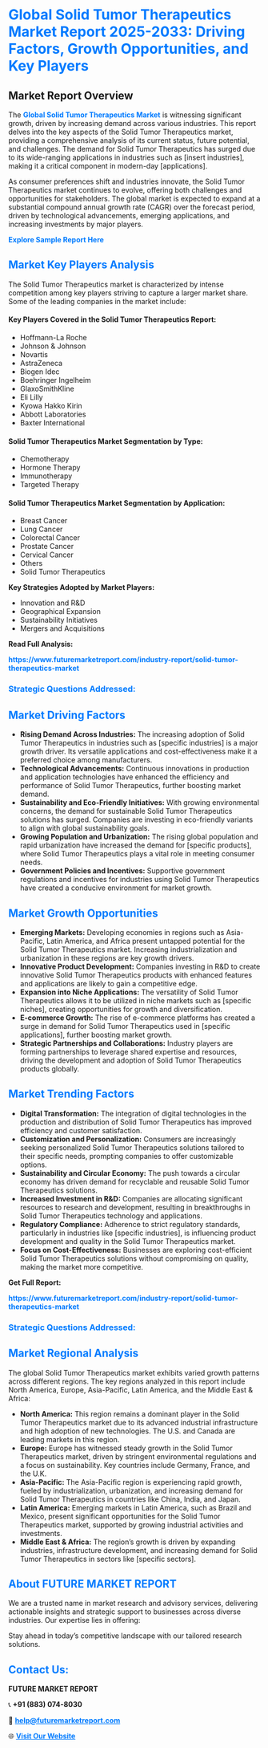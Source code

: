 <h1 style="color: #007BFF;">Global Solid Tumor Therapeutics Market Report 2025-2033: Driving Factors, Growth Opportunities, and Key Players</h1>

<section id="overview">
<h2>Market Report Overview</h2>
<p>The <a href="https://www.futuremarketreport.com/industry-report/solid-tumor-therapeutics-market" style="color: #007BFF; text-decoration: none;"><strong>Global Solid Tumor Therapeutics Market</strong></a> is witnessing significant growth, driven by increasing demand across various industries. This report delves into the key aspects of the Solid Tumor Therapeutics market, providing a comprehensive analysis of its current status, future potential, and challenges. The demand for Solid Tumor Therapeutics has surged due to its wide-ranging applications in industries such as [insert industries], making it a critical component in modern-day [applications].</p>
<p>As consumer preferences shift and industries innovate, the Solid Tumor Therapeutics market continues to evolve, offering both challenges and opportunities for stakeholders. The global market is expected to expand at a substantial compound annual growth rate (CAGR) over the forecast period, driven by technological advancements, emerging applications, and increasing investments by major players.</p>
</section>

<section id="overview">
<p><a href="https://www.futuremarketreport.com/request-sample/reportId=120322" style="color: #007BFF; text-decoration: none;"><strong>Explore Sample Report Here</strong></a></p>
</section>

<section id="key-players">
<h2 style="color: #007BFF;">Market Key Players Analysis</h2>
<p>The Solid Tumor Therapeutics market is characterized by intense competition among key players striving to capture a larger market share. Some of the leading companies in the market include:</p>
<h4>Key Players Covered in the Solid Tumor Therapeutics Report:</h4>
<ul><li>Hoffmann-La Roche</li><li>Johnson &amp; Johnson</li><li>Novartis</li><li>AstraZeneca</li><li>Biogen Idec</li><li>Boehringer Ingelheim</li><li>GlaxoSmithKline</li><li>Eli Lilly</li><li>Kyowa Hakko Kirin</li><li>Abbott Laboratories</li><li>Baxter International</li></ul>
<h4>Solid Tumor Therapeutics Market Segmentation by Type:</h4>
<ul><li>Chemotherapy</li><li>Hormone Therapy</li><li>Immunotherapy</li><li>Targeted Therapy</li></ul>

<h4>Solid Tumor Therapeutics Market Segmentation by Application:</h4>
<ul><li>Breast Cancer</li><li>Lung Cancer</li><li>Colorectal Cancer</li><li>Prostate Cancer</li><li>Cervical Cancer</li><li>Others</li><li>Solid Tumor Therapeutics</li></ul>
<p><strong>Key Strategies Adopted by Market Players:</strong></p>
<ul>
<li>Innovation and R&D</li>
<li>Geographical Expansion</li>
<li>Sustainability Initiatives</li>
<li>Mergers and Acquisitions</li>
</ul>
</section>

<section>
<p><strong>Read Full Analysis: </strong></p><a href="https://www.futuremarketreport.com/industry-report/solid-tumor-therapeutics-market" style="color: #007BFF; text-decoration: none;"><strong>https://www.futuremarketreport.com/industry-report/solid-tumor-therapeutics-market</strong></a>
<h3 style="color: #007BFF;">Strategic Questions Addressed:</h3>
</section>

<section id="driving-factors">
<h2 style="color: #007BFF;">Market Driving Factors</h2>
<ul>
<li><strong>Rising Demand Across Industries:</strong> The increasing adoption of Solid Tumor Therapeutics in industries such as [specific industries] is a major growth driver. Its versatile applications and cost-effectiveness make it a preferred choice among manufacturers.</li>
<li><strong>Technological Advancements:</strong> Continuous innovations in production and application technologies have enhanced the efficiency and performance of Solid Tumor Therapeutics, further boosting market demand.</li>
<li><strong>Sustainability and Eco-Friendly Initiatives:</strong> With growing environmental concerns, the demand for sustainable Solid Tumor Therapeutics solutions has surged. Companies are investing in eco-friendly variants to align with global sustainability goals.</li>
<li><strong>Growing Population and Urbanization:</strong> The rising global population and rapid urbanization have increased the demand for [specific products], where Solid Tumor Therapeutics plays a vital role in meeting consumer needs.</li>
<li><strong>Government Policies and Incentives:</strong> Supportive government regulations and incentives for industries using Solid Tumor Therapeutics have created a conducive environment for market growth.</li>
</ul>
</section>

<section id="growth-opportunities">
<h2 style="color: #007BFF;">Market Growth Opportunities</h2>
<ul>
<li><strong>Emerging Markets:</strong> Developing economies in regions such as Asia-Pacific, Latin America, and Africa present untapped potential for the Solid Tumor Therapeutics market. Increasing industrialization and urbanization in these regions are key growth drivers.</li>
<li><strong>Innovative Product Development:</strong> Companies investing in R&D to create innovative Solid Tumor Therapeutics products with enhanced features and applications are likely to gain a competitive edge.</li>
<li><strong>Expansion into Niche Applications:</strong> The versatility of Solid Tumor Therapeutics allows it to be utilized in niche markets such as [specific niches], creating opportunities for growth and diversification.</li>
<li><strong>E-commerce Growth:</strong> The rise of e-commerce platforms has created a surge in demand for Solid Tumor Therapeutics used in [specific applications], further boosting market growth.</li>
<li><strong>Strategic Partnerships and Collaborations:</strong> Industry players are forming partnerships to leverage shared expertise and resources, driving the development and adoption of Solid Tumor Therapeutics products globally.</li>
</ul>
</section>

<section id="trending-factors">
<h2 style="color: #007BFF;">Market Trending Factors</h2>
<ul>
<li><strong>Digital Transformation:</strong> The integration of digital technologies in the production and distribution of Solid Tumor Therapeutics has improved efficiency and customer satisfaction.</li>
<li><strong>Customization and Personalization:</strong> Consumers are increasingly seeking personalized Solid Tumor Therapeutics solutions tailored to their specific needs, prompting companies to offer customizable options.</li>
<li><strong>Sustainability and Circular Economy:</strong> The push towards a circular economy has driven demand for recyclable and reusable Solid Tumor Therapeutics solutions.</li>
<li><strong>Increased Investment in R&D:</strong> Companies are allocating significant resources to research and development, resulting in breakthroughs in Solid Tumor Therapeutics technology and applications.</li>
<li><strong>Regulatory Compliance:</strong> Adherence to strict regulatory standards, particularly in industries like [specific industries], is influencing product development and quality in the Solid Tumor Therapeutics market.</li>
<li><strong>Focus on Cost-Effectiveness:</strong> Businesses are exploring cost-efficient Solid Tumor Therapeutics solutions without compromising on quality, making the market more competitive.</li>
</ul>
</section>

<section>
<p><strong>Get Full Report: </strong></p><a href="https://www.futuremarketreport.com/industry-report/solid-tumor-therapeutics-market" style="color: #007BFF; text-decoration: none;"><strong>https://www.futuremarketreport.com/industry-report/solid-tumor-therapeutics-market</strong></a>
<h3 style="color: #007BFF;">Strategic Questions Addressed:</h3>
</section>


<section id="regional-analysis">
<h2 style="color: #007BFF;">Market Regional Analysis</h2>
<p>The global Solid Tumor Therapeutics market exhibits varied growth patterns across different regions. The key regions analyzed in this report include North America, Europe, Asia-Pacific, Latin America, and the Middle East & Africa:</p>
<ul>
<li><strong>North America:</strong> This region remains a dominant player in the Solid Tumor Therapeutics market due to its advanced industrial infrastructure and high adoption of new technologies. The U.S. and Canada are leading markets in this region.</li>
<li><strong>Europe:</strong> Europe has witnessed steady growth in the Solid Tumor Therapeutics market, driven by stringent environmental regulations and a focus on sustainability. Key countries include Germany, France, and the U.K.</li>
<li><strong>Asia-Pacific:</strong> The Asia-Pacific region is experiencing rapid growth, fueled by industrialization, urbanization, and increasing demand for Solid Tumor Therapeutics in countries like China, India, and Japan.</li>
<li><strong>Latin America:</strong> Emerging markets in Latin America, such as Brazil and Mexico, present significant opportunities for the Solid Tumor Therapeutics market, supported by growing industrial activities and investments.</li>
<li><strong>Middle East & Africa:</strong> The region’s growth is driven by expanding industries, infrastructure development, and increasing demand for Solid Tumor Therapeutics in sectors like [specific sectors].</li>
</ul>
</section>

<footer>
<h2 style="color: #007BFF;">About FUTURE MARKET REPORT</h2>
<p>We are a trusted name in market research and advisory services, delivering actionable insights and strategic support to businesses across diverse industries. Our expertise lies in offering:</p>

<p>Stay ahead in today’s competitive landscape with our tailored research solutions.</p>

<h2 style="color: #007BFF;">Contact Us:</h2>
<p><strong>FUTURE MARKET REPORT</strong></p>
<p>📞 <strong>+91 (883) 074-8030</strong></p>
<p>📧 <strong><a href="mailto:help@futuremarketreport.com" style="color: #007BFF;">help@futuremarketreport.com</a></strong></p>
<p>🌐 <strong><a href="https://www.futuremarketreport.com/" style="color: #007BFF;">Visit Our Website</a></strong></p>
</footer>